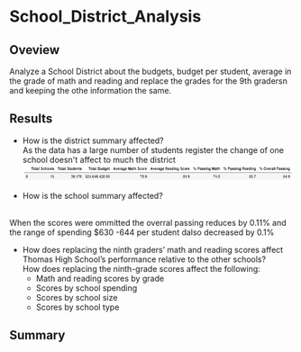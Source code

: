 # School_District_Analysis
## Oveview 
Analyze a School District about the budgets, budget per student, average in the grade of math and reading and replace the grades for the 9th gradersn and keeping the othe information the same.

## Results
* How is the district summary affected?
</br> As the data has a large number of students register the change of one school doesn't affect to much the district
<br>![Group_monthly](https://github.com/KarlaPerezR/School_District_Analysis/blob/main/Resources/SchoolTotals.PNG)

* How is the school summary affected?
</br>
When the scores were ommitted the overral passing reduces by 0.11% and the range of spending $630 -644 per student dalso decreased by 0.1%

* How does replacing the ninth graders’ math and reading scores affect Thomas High School’s performance relative to the other schools?
</br>How does replacing the ninth-grade scores affect the following:
  * Math and reading scores by grade
  * Scores by school spending
  * Scores by school size
  * Scores by school type

## Summary
